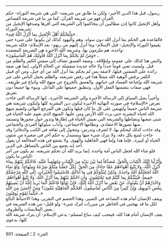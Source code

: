 ------------------------------------------------------------------------

رسول، قبل هذا الدين الأخير- ولكن ما طابق من شريعته- التي هي شريعة
التوراة- حكم القرآن فهو من شريعة القرآن. كما مر بنا في شريعة القصاص.  
وأهل الإنجيل كانوا إذن مطالبين أن يتحاكموا إلى الشريعة التي أقرها وصدقها
الإنجيل من شريعة التوراة:  
«وَلْيَحْكُمْ أَهْلُ الْإِنْجِيلِ بِما أَنْزَلَ اللَّهُ فِيهِ» .  
فالقاعدة هي الحكم بما أنزل الله دون سواه. وهم واليهود كذلك لن يكونوا على
شيء حتى يقيموا التوراة والإنجيل- قبل الإسلام- وما أنزل إليهم من ربهم-
بعد الإسلام- فكله شريعة واحدة، هم ملزمون بها، وشريعة الله الأخيرة هي
الشريعة المعتمدة:  
«وَمَنْ لَمْ يَحْكُمْ بِما أَنْزَلَ اللَّهُ فَأُولئِكَ هُمُ الْفاسِقُونَ» ..  
والنص هنا كذلك على عمومه وإطلاقه.. وصفة الفسق تضاف إلى صفتي الكفر والظلم
من قبل. وليست تعني قوماً جدداً ولا حالة جديدة منفصلة عن الحالة الأولى.
إنما هي صفة زائدة على الصفتين قبلها، لاصقة بمن لم يحكم بما أنزل الله من
أي جيل، ومن أي قبيل.  
الكفر برفض ألوهية الله ممثلاً هذا في رفض شريعته. والظلم بحمل الناس على
غير شريعة الله وإشاعة الفساد في حياتهم. والفسق بالخروج عن منهج الله
واتباع غير طريقه.. فهي صفات يتضمنها الفعل الأول، وتنطبق جميعها على
الفاعل. ويبوء بها جميعاً دون تفريق.  
وأخيراً يصل السياق إلى الرسالة الأخيرة وإلى الشريعة الأخيرة.. إنها
الرسالة التي جاءت تعرض «الإسلام» في صورته النهائية الأخيرة ليكون دين
البشرية كلها ولتكون شريعته هي شريعة الناس جميعاً ولتهيمن على كل ما كان
قبلها وتكون هي المرجع النهائي ولتقيم منهج الله لحياة البشرية حتى يرث
الله الأرض ومن عليها. المنهج الذي تقوم عليه الحياة في شتى شعبها ونشاطها
والشريعة التي تعيش الحياة في إطارها وتدور حول محورها وتستمد منها تصورها
الاعتقادي، ونظامها الاجتماعي، وآداب سلوكها الفردي والجماعي..  
وقد جاءت كذلك ليحكم بها، لا لتعرف وتدرس، وتتحول إلى ثقافة في الكتب
والدفاتر! وقد جاءت لتتبع بكل دقة، ولا يترك شيء منها ويستبدل به حكم آخر
في صغيرة من شئون الحياة أو كبيرة.. فإما هذا وإما فهي الجاهلية والهوى.
ولا يشفع في هذه المخالفة أن يقول أحد إنه يجمع بين الناس بالتساهل في
الدين.  
فلو شاء الله لجعل الناس أمة واحدة. إنما يريد الله أن تحكم شريعته، ثم
يكون من أمر الناس ما يكون:  
«وَأَنْزَلْنا إِلَيْكَ الْكِتابَ بِالْحَقِّ، مُصَدِّقاً لِما بَيْنَ يَدَيْهِ مِنَ الْكِتابِ وَمُهَيْمِناً عَلَيْهِ،
فَاحْكُمْ بَيْنَهُمْ بِما أَنْزَلَ اللَّهُ، وَلا تَتَّبِعْ أَهْواءَهُمْ عَمَّا جاءَكَ مِنَ الْحَقِّ. لِكُلٍّ جَعَلْنا
مِنْكُمْ شِرْعَةً وَمِنْهاجاً. وَلَوْ شاءَ اللَّهُ لَجَعَلَكُمْ أُمَّةً واحِدَةً. وَلكِنْ لِيَبْلُوَكُمْ فِي ما
آتاكُمْ، فَاسْتَبِقُوا الْخَيْراتِ. إِلَى اللَّهِ مَرْجِعُكُمْ جَمِيعاً، فَيُنَبِّئُكُمْ بِما كُنْتُمْ فِيهِ
تَخْتَلِفُونَ. وَأَنِ احْكُمْ بَيْنَهُمْ بِما أَنْزَلَ اللَّهُ، وَلا تَتَّبِعْ أَهْواءَهُمْ. وَاحْذَرْهُمْ أَنْ
يَفْتِنُوكَ عَنْ بَعْضِ ما أَنْزَلَ اللَّهُ إِلَيْكَ. فَإِنْ تَوَلَّوْا فَاعْلَمْ أَنَّما يُرِيدُ اللَّهُ أَنْ
يُصِيبَهُمْ بِبَعْضِ ذُنُوبِهِمْ، وَإِنَّ كَثِيراً مِنَ النَّاسِ لَفاسِقُونَ. أَفَحُكْمَ الْجاهِلِيَّةِ يَبْغُونَ؟
وَمَنْ أَحْسَنُ مِنَ اللَّهِ حُكْماً لِقَوْمٍ يُوقِنُونَ..»  
ويقف الإنسان أمام هذه النصاعة في التعبير، وهذا الحسم في التقرير، وهذا
الاحتياط البالغ لكل ما قد يهجس في الخاطر من مبررات لترك شيء- ولو قليل-
من هذه الشريعة في بعض الملابسات والظروف..  
يقف الإنسان أمام هذا كله، فيعجب كيف ساغ لمسلم- يدعي الإسلام- أن يترك
شريعة الله كلها، بدعوى

------------------------------------------------------------------------

الجزء: 2 ¦ الصفحة: 901
